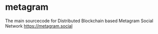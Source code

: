 # metagram
The main sourcecode for Distributed Blockchain based Metagram Social Network https://metagram.social
